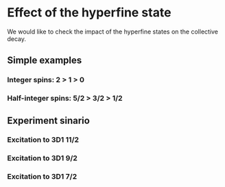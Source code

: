 # Effect of the hyperfine state

We would like to check the impact of the hyperfine states on the collective decay.

## Simple examples

### Integer spins: 2 > 1 > 0

### Half-integer spins: 5/2 > 3/2 > 1/2

## Experiment sinario

### Excitation to 3D1 11/2

### Excitation to 3D1 9/2

### Excitation to 3D1 7/2
